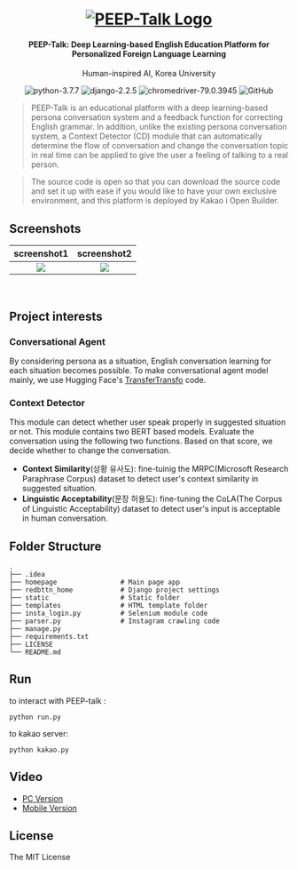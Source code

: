 
<h1 align="center">
  <br>
  <a href="https://pf.kakao.com/_FlDxgs"><img src="https://i.loli.net/2021/10/31/jIPeZOcNkg6nB8o.png" alt="PEEP-Talk Logo"></a>
</h1>

<h4 align="center">PEEP-Talk: Deep Learning-based English Education Platform for Personalized Foreign Language Learning</h4>
<p align="center">Human-inspired AI, Korea University</p>

<p align="center">
    <img alt="python-3.7.7" src="https://img.shields.io/badge/python-3.7.7-blue"/>
    <img alt="django-2.2.5" src="https://img.shields.io/badge/KakaoTalk-offline-yellow"/>
    <img alt="chromedriver-79.0.3945" src="https://img.shields.io/badge/chromedriver-79.0.3945-blueviolet"/>
    <img alt="GitHub" src="https://img.shields.io/github/license/metterian/redbttn-seoul-studio"/>
</p>


> PEEP-Talk is an educational platform with a deep learning-based persona conversation system and a feedback function for correcting English grammar. In addition, unlike the existing persona conversation system, a Context Detector (CD) module that can automatically determine the flow of conversation and change the conversation topic in real time can be applied to give the user a feeling of talking to a real person.

> The source code is open so that you can download the source code and set it up with ease if you would like to have your own exclusive environment, and this platform is deployed by Kakao i Open Builder.

## Screenshots

screenshot1             |  screenshot2
:-------------------------:|:-------------------------:
![](https://i.loli.net/2021/10/31/nYtvxABGIHQsDL2.png)  |  ![](https://i.loli.net/2021/10/31/4BHTGFmatUACcP2.png)

<br/>


## Project interests

### Conversational Agent
By considering persona as a situation, English conversation learning for each situation becomes possible. To make conversational agent model mainly, we use Hugging Face's [TransferTransfo](https://github.com/huggingface/transfer-learning-conv-ai) code.

### Context Detector
This module can detect whether user speak properly in suggested situation or not. This module contains two BERT based models. Evaluate the conversation using the following two functions. Based on that score, we decide whether to change the conversation.
- **Context Similarity**(상황 유사도): fine-tuinig the MRPC(Microsoft Research Paraphrase Corpus) dataset to detect user's context similarity in suggested situation.
- **Linguistic Acceptability**(문장 허용도): fine-tuning the CoLA(The Corpus of Linguistic Acceptability) dataset to detect user's input is acceptable in human conversation.



## Folder Structure
    .
    ├── .idea
    ├── homepage                # Main page app
    ├── redbttn_home            # Django project settings
    ├── static                  # Static folder
    ├── templates               # HTML template folder
    ├── insta_login.py          # Selenium module code
    ├── parser.py               # Instagram crawling code
    ├── manage.py
    ├── requirements.txt
    ├── LICENSE
    └── README.md




## Run
to interact with PEEP-talk :
```
python run.py
```
to kakao server:
```
python kakao.py
```


## Video
- [PC Version](https://youtu.be/w9NuSj_xY1o)
- [Mobile Version](https://youtu.be/pgPuoi7n1Uc)





## License
The MIT License
